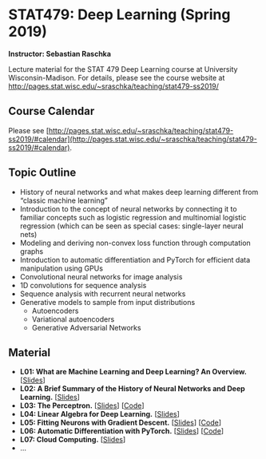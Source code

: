 # STAT479: Deep Learning (Spring 2019)

**Instructor: Sebastian Raschka**

Lecture material for the STAT 479 Deep Learning course at University Wisconsin-Madison. For details, please see the course website at http://pages.stat.wisc.edu/~sraschka/teaching/stat479-ss2019/


## Course Calendar

Please see [http://pages.stat.wisc.edu/~sraschka/teaching/stat479-ss2019/#calendar](http://pages.stat.wisc.edu/~sraschka/teaching/stat479-ss2019/#calendar).

## Topic Outline

- History of neural networks and what makes deep learning different from “classic machine learning”
- Introduction to the concept of neural networks by connecting it to familiar concepts such as logistic regression and multinomial logistic regression (which can be seen as special cases: single-layer neural nets)
- Modeling and deriving non-convex loss function through computation graphs
- Introduction to automatic differentiation and PyTorch for efficient data manipulation using GPUs
- Convolutional neural networks for image analysis
- 1D convolutions for sequence analysis
- Sequence analysis with recurrent neural networks
- Generative models to sample from input distributions
  - Autoencoders
  - Variational autoencoders
  - Generative Adversarial Networks


## Material

- **L01: What are Machine Learning and Deep Learning? An Overview.** [[Slides](L01-intro/L01-intro_slides.pdf)]
- **L02: A Brief Summary of the History of Neural Networks and Deep Learning.** [[Slides](L02_dl-history/L02_dl-history_slides.pdf)]
- **L03: The Perceptron.** [[Slides](L03_perceptron/L03_perceptron_slides.pdf)] [[Code](L03_perceptron/code)]
- **L04: Linear Algebra for Deep Learning.** [[Slides](L04_linalg-dl/L04_linalg-dl_slides.pdf)]
- **L05: Fitting Neurons with Gradient Descent.** [[Slides](L05_grad-descent/L05_gradient-descent_slides.pdf)]  [[Code](L05_grad-descent/code)]
- **L06: Automatic Differentiation with PyTorch.** [[Slides](L06_pytorch/L06_pytorch_slides.pdf)]  [[Code](L06_pytorch/code)]
- **L07: Cloud Computing.** [[Slides](L07_cloud-computing/L07_cloud-computing_slides.pdf)] 
- ...